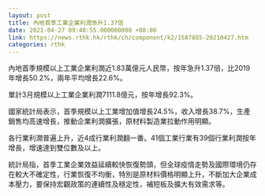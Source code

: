 ```yaml
---
layout: post
title: 內地首季工業企業利潤急升1.37倍
date: 2021-04-27 09:48:55.000000000 +08:00
link: https://news.rthk.hk/rthk/ch/component/k2/1587885-20210427.htm
categories: rthk
---
```


內地首季規模以上工業企業利潤近1.83萬億元人民幣，按年急升1.37倍，比2019年增長50.2%，兩年平均增長22.6%。

單計3月規模以上工業企業利潤7111.8億元，按年增長92.3%。

國家統計局表示，首季規模以上工業增加值增長24.5%，收入增長38.7%，生產銷售均高速增長，推動企業利潤擴張，原材料製造業拉動作用明顯。

各行業利潤普遍上升，近4成行業利潤翻一番。41個工業行業有39個行業利潤按年增長，增速達到雙位數及以上。

統計局指，首季工業企業效益延續較快恢復勢頭，但全球疫情走勢及國際環境仍存在較大不確定性，行業恢復不均衡，特別是原材料價格明顯上升，不斷加大企業成本壓力，要保持宏觀政策的連續性及穩定性，補短板及擴大有效需求等。
